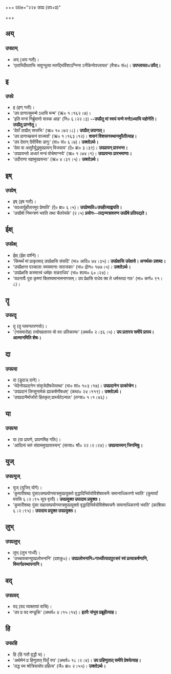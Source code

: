 +++
title="२२४ उपप्र (उप+प्र)"

+++

## अय्
### उपप्राय्
- अय् (अय गतौ)।
- 'एताभिर्देवताभिः सयुग्भूत्वा मरुद्भिर्विशाऽग्निना ऽनीकेनोपप्लायत' (मैत्रा० सं०)। **उपप्लायत=उपैत्।**

## इ
### उपप्रे
- इ (इण् गतौ)।
- 'उप प्रागात्सुमन्मे ऽधायि मन्म' (ऋ० १।१६२।७)।
- 'इति मन्त्रं निर्ब्रुवाणो यास्क आह' (नि० ६।२२।३) **--उपप्रैतु मां स्वयं यन्मे मनोऽध्यायि यज्ञेनेति। उपप्रैतु प्राप्नोतु।**
- 'देवाँ उपप्रैत् सप्तभिः' (ऋ० १०।७२।८)। **उपप्रैत् उपागात्।**
- 'उप प्रागाच्छसनं वाज्यर्वा' (ऋ० १।१६३।१२)। **शसनं विशसनस्थानमुपैतीत्याह।**
- 'उप देवान् दैवीर्विशः प्रागुः' (वा० सं० ६।७)। **उक्तोऽर्थः।**
- 'देवा वा असुरैर्युद्धमुपप्रायन् विजयाय' (ऐ० ब्रा० ३।३९)। **उपप्रायन् प्रारभन्त।**
- 'उपप्रयन्तो अध्वरं मन्त्रं वोचेमाग्नये' (ऋ० १।७४।१)। **उपप्रयन्तः प्रारभमाणाः।**
- 'उदीराणा यज्ञमुपप्रयन्तः' (ऋ० ४।३९।५)। **उक्तोऽर्थः।**

## इष्
### उपप्रेष्
- इष् (इष गतौ)।
- 'यदध्वर्युर्होतारमुप प्रेष्यति' (ऐ० ब्रा० ६।५)। **उपप्रेष्यति=उपहीत्याह्वयति।**
- 'उपप्रैषो निमन्त्रणं भवति तथा चैतरेयके' (२।५) **प्रयोगः--तद्यन्मत्रावरुण उपप्रैषे प्रतिपद्यते।**

## ईक्ष्
### उपप्रेक्ष्
- ईक्ष् (ईक्ष दर्शने)।
- 'किमर्थं मां प्राकृतवद् उपप्रेक्षसि संसदि' (भा० आदि० ७४।३५)। **उपप्रेक्षसि उपेक्षसे। अनर्थकः प्रशब्दः।**
- 'उपप्रैक्षन्त पञ्चालाः स्मयमानाः सराजकाः' (भा० द्रोण० १७७।५)। **उक्तोऽर्थः।**
- 'उपप्रेक्षसि कस्मात्त्वं धर्मज्ञः सन्नराधिप' (भा० शल्य० ६०।२४)।
- 'यदनार्यैः पुरा कृष्णां क्लिश्यमानामनागसम्। उप प्रेक्षसि राधेय क्व ते धर्मस्तदा गतः' (भा० कर्ण० ९१।८)।

## तॄ
### उपप्रतॄ
- तॄ (तॄ प्लवनतरणयोः)।
- '(नावमारोह) तयोपप्रतारय यो वरः प्रतिकाम्यः' (अथर्व० २।३६।५)। **उप प्रतारय समीपे प्रापय। आत्मानमिति शेषः।**

## दा
### उपप्रदा
- दा (डुदाञ् दाने)।
- 'भेदेनोपप्रदानेन संसृजेदौषधैस्तथा' (भा० शां० १०३।१७)। **उपप्रदानेन उत्कोचेन।**
- 'उपप्रदानं लिप्सूनामेकं ह्याकर्षणौषधम्' (कथा० २४।११९)। **उक्तोऽर्थः।**
- 'उपप्रदानैर्मार्जारो हितकृत् प्रार्थ्यतेऽन्यतः' (तन्त्रा० १।१।४६)।

## या
### उपप्रया
- या (या प्रापणे, प्रापणमिह गतिः)।
- 'आदित्यं चरुं संग्राममुपप्रयास्यन्' (सत्या० श्रौ० २२।२।२४)। **उपप्रयास्यन् जिगमिषुः।**

## युज्
### उपप्रयुज्
- युज् (युजिर् योगे)।
- 'कुमारीशब्दः पुंसाऽसम्प्रयोगमात्रमुपप्रयुक्तो वृद्धादिभिर्वयोविशेषवचनैः समानाधिकरणो भवति' (कुमार्यां वयसि ६।२।९५ सूत्र वृत्तौ)। **उपप्रयुक्त उपादाय प्रयुक्तः।**
- 'कुमारीशब्दः पुंसा सहासम्प्रयोगमात्रमुपप्रयुक्तो वृद्धादिभिर्वयोविशेषवचनैः समानाधिकरणो भवति' (काशिका ६।२।९५)। **उपादाय प्रयुक्त उपप्रयुक्तः।**

## लुभ्
### उपप्रलुभ्
- लुभ् (लुभ गार्ध्ये)।
- 'उच्चावचान्युपप्रलोभनानि' (दशकु०)। **उपप्रलोभनानि=गार्ध्योत्पादपुरःसरं स्वं प्रत्याकर्षणानि, विमार्गप्रस्थापनानि।**

## वद्
### उपप्रवद्
- वद् (वद व्यक्तायां वाचि)।
- 'उप प्र वद मण्डूकि' (अथर्व० ४।१५।१४)। **इतरैः संभूय प्रब्रूहीत्याह।**

## हि
### उपप्रहि
- हि (हि गतौ वृद्धौ च)।
- 'अथेमेनं प्र हिणुतात् पितॄँ रुप' (अथर्व० १८।२।४)। **उप प्रहिणुतात् समीपे प्रेषयेत्याह।**
- 'तद्ध स्म श्रोत्रियायोप प्रहित्य' (जै० ब्रा० २।५५)। **उक्तोऽर्थः।**
